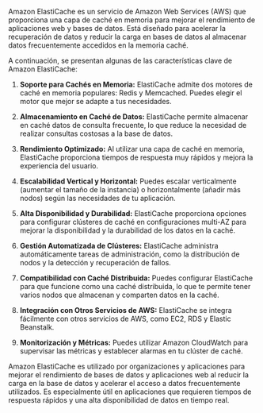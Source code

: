 Amazon ElastiCache es un servicio de Amazon Web Services (AWS) que proporciona una capa de caché en memoria para mejorar el rendimiento de aplicaciones web y bases de datos. Está diseñado para acelerar la recuperación de datos y reducir la carga en bases de datos al almacenar datos frecuentemente accedidos en la memoria caché.

A continuación, se presentan algunas de las características clave de Amazon ElastiCache:

1. **Soporte para Cachés en Memoria:** ElastiCache admite dos motores de caché en memoria populares: Redis y Memcached. Puedes elegir el motor que mejor se adapte a tus necesidades.

2. **Almacenamiento en Caché de Datos:** ElastiCache permite almacenar en caché datos de consulta frecuente, lo que reduce la necesidad de realizar consultas costosas a la base de datos.

3. **Rendimiento Optimizado:** Al utilizar una capa de caché en memoria, ElastiCache proporciona tiempos de respuesta muy rápidos y mejora la experiencia del usuario.

4. **Escalabilidad Vertical y Horizontal:** Puedes escalar verticalmente (aumentar el tamaño de la instancia) o horizontalmente (añadir más nodos) según las necesidades de tu aplicación.

5. **Alta Disponibilidad y Durabilidad:** ElastiCache proporciona opciones para configurar clústeres de caché en configuraciones multi-AZ para mejorar la disponibilidad y la durabilidad de los datos en la caché.

6. **Gestión Automatizada de Clústeres:** ElastiCache administra automáticamente tareas de administración, como la distribución de nodos y la detección y recuperación de fallos.

7. **Compatibilidad con Caché Distribuida:** Puedes configurar ElastiCache para que funcione como una caché distribuida, lo que te permite tener varios nodos que almacenan y comparten datos en la caché.

8. **Integración con Otros Servicios de AWS:** ElastiCache se integra fácilmente con otros servicios de AWS, como EC2, RDS y Elastic Beanstalk.

9. **Monitorización y Métricas:** Puedes utilizar Amazon CloudWatch para supervisar las métricas y establecer alarmas en tu clúster de caché.

Amazon ElastiCache es utilizado por organizaciones y aplicaciones para mejorar el rendimiento de bases de datos y aplicaciones web al reducir la carga en la base de datos y acelerar el acceso a datos frecuentemente utilizados. Es especialmente útil en aplicaciones que requieren tiempos de respuesta rápidos y una alta disponibilidad de datos en tiempo real.
